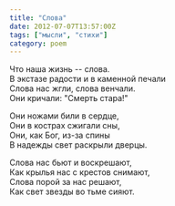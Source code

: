 ```yaml
---
title: "Слова"
date: 2012-07-07T13:57:00Z
tags: ["мысли", "стихи"]
category: poem
---
```


Что наша жизнь -- слова.  
В экстазе радости и в каменной печали  
Слова нас жгли, слова венчали.  
Они кричали: "Смерть стара!"

Они ножами били в сердце,  
Они в кострах сжигали сны,  
Они, как Бог, из-за спины  
В надежды свет раскрыли дверцы.

Слова нас бьют и воскрешают,  
Как крылья нас с крестов снимают,   
Слова порой за нас решают,  
Как свет звезды во тьме сияют.

